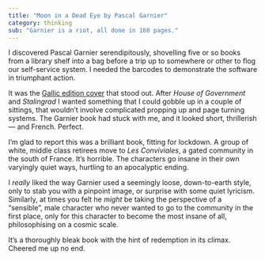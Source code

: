 ```yaml
---
title: "Moon in a Dead Eye by Pascal Garnier"
category: thinking
sub: "Garnier is a riot, all done in 160 pages."
---
```


I discovered Pascal Garnier serendipitously, shovelling five or so books from a library shelf into a bag before a trip up to somewhere or other to flog our self-service system. I needed the barcodes to demonstrate the software in triumphant action.

It was the [Gallic edition cover](https://jacquiwine.files.wordpress.com/2014/08/img_1670.jpg) that stood out. After <cite>House of Government</cite> and <cite>Stalingrad</cite> I wanted something that I could gobble up in a couple of sittings, that wouldn’t involve complicated propping up and page turning systems. The Garnier book had stuck with me, and it looked short, thrillerish — and French. Perfect.

I’m glad to report this was a brilliant book, fitting for lockdown. A group of white, middle class retirees move to _Les Conviviales_, a gated community in the south of France. It’s horrible. The characters go insane in their own varyingly quiet ways, hurtling to an apocalyptic ending.

I _really_ liked the way Garnier used a seemingly loose, down-to-earth style, only to stab you with a pinpoint image, or surprise with some quiet lyricism. Similarly, at times you felt he _might_ be taking the perspective of a “sensible”, male character who never wanted to go to the community in the first place, only for this character to become the most insane of all, philosophising on a cosmic scale.

It’s a thoroughly bleak book with the hint of redemption in its climax. Cheered me up no end.
